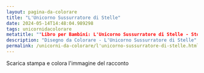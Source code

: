 ```yaml
---
layout: pagina-da-colorare
title: "L'Unicorno Sussurratore di Stelle"
date: 2024-05-14T14:48:04.989298
tags: unicornidacolorare
metatitle: ""Libro per Bambini: L'Unicorno Sussurratore di Stelle - Storia Educativa ed Etica | Storie per Bambini""
description: "Disegno da Colorare - L'Unicorno Sussurratore di Stelle"
permalink: /unicorni-da-colorare/l'unicorno-sussurratore-di-stelle.html
---
```

Scarica stampa e colora l'immagine del racconto
        